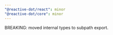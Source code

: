 ```yaml
---
"@reactive-dot/react": minor
"@reactive-dot/core": minor
---
```


BREAKING: moved internal types to subpath export.
